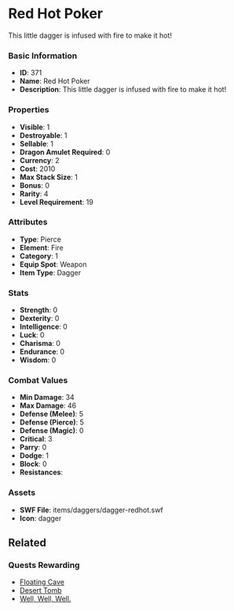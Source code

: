 # Red Hot Poker

This little dagger is infused with fire to make it hot!

### Basic Information

- **ID**: 371
- **Name**: Red Hot Poker
- **Description**: This little dagger is infused with fire to make it hot!

### Properties

- **Visible**: 1
- **Destroyable**: 1
- **Sellable**: 1
- **Dragon Amulet Required**: 0
- **Currency**: 2
- **Cost**: 2010
- **Max Stack Size**: 1
- **Bonus**: 0
- **Rarity**: 4
- **Level Requirement**: 19

### Attributes

- **Type**: Pierce
- **Element**: Fire
- **Category**: 1
- **Equip Spot**: Weapon
- **Item Type**: Dagger

### Stats

- **Strength**: 0
- **Dexterity**: 0
- **Intelligence**: 0
- **Luck**: 0
- **Charisma**: 0
- **Endurance**: 0
- **Wisdom**: 0

### Combat Values

- **Min Damage**: 34
- **Max Damage**: 46
- **Defense (Melee)**: 5
- **Defense (Pierce)**: 5
- **Defense (Magic)**: 0
- **Critical**: 3
- **Parry**: 0
- **Dodge**: 1
- **Block**: 0
- **Resistances**: 

### Assets

- **SWF File**: items/daggers/dagger-redhot.swf
- **Icon**: dagger

## Related

### Quests Rewarding

- [Floating Cave](../quests/22-floating-cave.md)
- [Desert Tomb](../quests/26-desert-tomb.md)
- [Well, Well, Well.](../quests/70-well-well-well.md)

